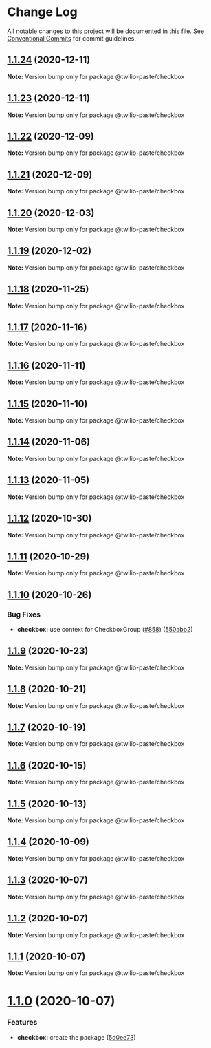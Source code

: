 # Change Log

All notable changes to this project will be documented in this file.
See [Conventional Commits](https://conventionalcommits.org) for commit guidelines.

## [1.1.24](https://github.com/twilio-labs/paste/compare/@twilio-paste/checkbox@1.1.23...@twilio-paste/checkbox@1.1.24) (2020-12-11)

**Note:** Version bump only for package @twilio-paste/checkbox





## [1.1.23](https://github.com/twilio-labs/paste/compare/@twilio-paste/checkbox@1.1.22...@twilio-paste/checkbox@1.1.23) (2020-12-11)

**Note:** Version bump only for package @twilio-paste/checkbox





## [1.1.22](https://github.com/twilio-labs/paste/compare/@twilio-paste/checkbox@1.1.21...@twilio-paste/checkbox@1.1.22) (2020-12-09)

**Note:** Version bump only for package @twilio-paste/checkbox





## [1.1.21](https://github.com/twilio-labs/paste/compare/@twilio-paste/checkbox@1.1.20...@twilio-paste/checkbox@1.1.21) (2020-12-09)

**Note:** Version bump only for package @twilio-paste/checkbox





## [1.1.20](https://github.com/twilio-labs/paste/compare/@twilio-paste/checkbox@1.1.19...@twilio-paste/checkbox@1.1.20) (2020-12-03)

**Note:** Version bump only for package @twilio-paste/checkbox





## [1.1.19](https://github.com/twilio-labs/paste/compare/@twilio-paste/checkbox@1.1.18...@twilio-paste/checkbox@1.1.19) (2020-12-02)

**Note:** Version bump only for package @twilio-paste/checkbox





## [1.1.18](https://github.com/twilio-labs/paste/compare/@twilio-paste/checkbox@1.1.17...@twilio-paste/checkbox@1.1.18) (2020-11-25)

**Note:** Version bump only for package @twilio-paste/checkbox





## [1.1.17](https://github.com/twilio-labs/paste/compare/@twilio-paste/checkbox@1.1.16...@twilio-paste/checkbox@1.1.17) (2020-11-16)

**Note:** Version bump only for package @twilio-paste/checkbox





## [1.1.16](https://github.com/twilio-labs/paste/compare/@twilio-paste/checkbox@1.1.15...@twilio-paste/checkbox@1.1.16) (2020-11-11)

**Note:** Version bump only for package @twilio-paste/checkbox





## [1.1.15](https://github.com/twilio-labs/paste/compare/@twilio-paste/checkbox@1.1.14...@twilio-paste/checkbox@1.1.15) (2020-11-10)

**Note:** Version bump only for package @twilio-paste/checkbox





## [1.1.14](https://github.com/twilio-labs/paste/compare/@twilio-paste/checkbox@1.1.13...@twilio-paste/checkbox@1.1.14) (2020-11-06)

**Note:** Version bump only for package @twilio-paste/checkbox





## [1.1.13](https://github.com/twilio-labs/paste/compare/@twilio-paste/checkbox@1.1.12...@twilio-paste/checkbox@1.1.13) (2020-11-05)

**Note:** Version bump only for package @twilio-paste/checkbox





## [1.1.12](https://github.com/twilio-labs/paste/compare/@twilio-paste/checkbox@1.1.11...@twilio-paste/checkbox@1.1.12) (2020-10-30)

**Note:** Version bump only for package @twilio-paste/checkbox





## [1.1.11](https://github.com/twilio-labs/paste/compare/@twilio-paste/checkbox@1.1.10...@twilio-paste/checkbox@1.1.11) (2020-10-29)

**Note:** Version bump only for package @twilio-paste/checkbox





## [1.1.10](https://github.com/twilio-labs/paste/compare/@twilio-paste/checkbox@1.1.9...@twilio-paste/checkbox@1.1.10) (2020-10-26)


### Bug Fixes

* **checkbox:** use context for CheckboxGroup ([#858](https://github.com/twilio-labs/paste/issues/858)) ([550abb2](https://github.com/twilio-labs/paste/commit/550abb2d2febaf94ec0752f4bbe2cedfc3e17563))





## [1.1.9](https://github.com/twilio-labs/paste/compare/@twilio-paste/checkbox@1.1.8...@twilio-paste/checkbox@1.1.9) (2020-10-23)

**Note:** Version bump only for package @twilio-paste/checkbox





## [1.1.8](https://github.com/twilio-labs/paste/compare/@twilio-paste/checkbox@1.1.7...@twilio-paste/checkbox@1.1.8) (2020-10-21)

**Note:** Version bump only for package @twilio-paste/checkbox





## [1.1.7](https://github.com/twilio-labs/paste/compare/@twilio-paste/checkbox@1.1.6...@twilio-paste/checkbox@1.1.7) (2020-10-19)

**Note:** Version bump only for package @twilio-paste/checkbox





## [1.1.6](https://github.com/twilio-labs/paste/compare/@twilio-paste/checkbox@1.1.5...@twilio-paste/checkbox@1.1.6) (2020-10-15)

**Note:** Version bump only for package @twilio-paste/checkbox





## [1.1.5](https://github.com/twilio-labs/paste/compare/@twilio-paste/checkbox@1.1.4...@twilio-paste/checkbox@1.1.5) (2020-10-13)

**Note:** Version bump only for package @twilio-paste/checkbox





## [1.1.4](https://github.com/twilio-labs/paste/compare/@twilio-paste/checkbox@1.1.3...@twilio-paste/checkbox@1.1.4) (2020-10-09)

**Note:** Version bump only for package @twilio-paste/checkbox





## [1.1.3](https://github.com/twilio-labs/paste/compare/@twilio-paste/checkbox@1.1.2...@twilio-paste/checkbox@1.1.3) (2020-10-07)

**Note:** Version bump only for package @twilio-paste/checkbox





## [1.1.2](https://github.com/twilio-labs/paste/compare/@twilio-paste/checkbox@1.1.1...@twilio-paste/checkbox@1.1.2) (2020-10-07)

**Note:** Version bump only for package @twilio-paste/checkbox





## [1.1.1](https://github.com/twilio-labs/paste/compare/@twilio-paste/checkbox@1.1.0...@twilio-paste/checkbox@1.1.1) (2020-10-07)

**Note:** Version bump only for package @twilio-paste/checkbox





# [1.1.0](https://github.com/twilio-labs/paste/compare/@twilio-paste/checkbox@0.0.2...@twilio-paste/checkbox@1.1.0) (2020-10-07)


### Features

* **checkbox:** create the package ([5d0ee73](https://github.com/twilio-labs/paste/commit/5d0ee731e329560b6619cb36f0af525879001748))

